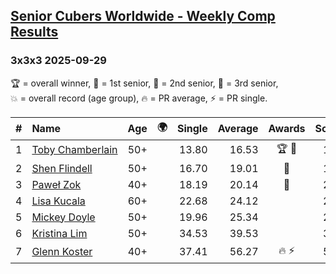 <style>table {white-space: nowrap;}</style>
<link rel="stylesheet" type="text/css" href="/scw-comp/css/flags.css" />

## [Senior Cubers Worldwide - Weekly Comp Results](/scw-comp/results/)
### 3x3x3 2025-09-29

<span style="white-space: nowrap;">🏆 = overall winner</span>, <span style="white-space: nowrap;">🥇 = 1st senior</span>, <span style="white-space: nowrap;">🥈 = 2nd senior</span>, <span style="white-space: nowrap;">🥉 = 3rd senior</span>, <span style="white-space: nowrap;">💥 = overall record (age group)</span>, <span style="white-space: nowrap;">🔥 = PR average</span>, <span style="white-space: nowrap;">⚡ = PR single</span>.

| # | Name | Age | 🌍 | Single | Average | Awards | Solve 1 | Solve 2 | Solve 3 | Solve 4 | Solve 5 | Video |
| :--: | :-- | :--: | :--: | --: | --: | :--: | --: | --: | --: | --: | --: | :-- |
| 1 | [Toby Chamberlain](../../persons/toby_chamberlain/333.md) | 50+ | <i class="flag flag-AU" /> | 13.80 | 16.53 | 🏆 🥇 | 16.80 | 14.54 | 21.26 | 13.80 | 18.26 | [Desktop](https://www.facebook.com/events/3131653436983766/permalink/3146927495456360) / [Mobile](https://m.facebook.com/events/3131653436983766?view=permalink&id=3146927495456360) |
| 2 | [Shen Flindell](../../persons/shen_flindell/333.md) | 50+ | <i class="flag flag-AU" /> | 16.70 | 19.01 | 🥈 | 16.70 | 20.20 | 17.67 | 22.26 | 19.16 | [Desktop](https://www.facebook.com/events/3131653436983766/permalink/3140921996056910) / [Mobile](https://m.facebook.com/events/3131653436983766?view=permalink&id=3140921996056910) |
| 3 | [Paweł Zok](../../persons/pawe_zok/333.md) | 40+ | <i class="flag flag-PL" /> | 18.19 | 20.14 | 🥉 | 23.16 | 19.13 | 22.88 | 18.41 | 18.19 | [Desktop](https://www.facebook.com/events/3131653436983766/permalink/3138921756256934) / [Mobile](https://m.facebook.com/events/3131653436983766?view=permalink&id=3138921756256934) |
| 4 | [Lisa Kucala](../../persons/lisa_kucala/333.md) | 60+ | <i class="flag flag-US" /> | 22.68 | 24.12 |  | 25.89 | 25.06 | 22.68 | 22.71 | 24.58 | [Desktop](https://www.facebook.com/events/3131653436983766/permalink/3148014868680956) / [Mobile](https://m.facebook.com/events/3131653436983766?view=permalink&id=3148014868680956) |
| 5 | [Mickey Doyle](../../persons/mickey_doyle/333.md) | 50+ | <i class="flag flag-US" /> | 19.96 | 25.34 |  | 28.42 | 19.96 | 23.40 | 24.20 | 33.13 | [Desktop](https://www.facebook.com/events/3131653436983766/permalink/3147950705354039) / [Mobile](https://m.facebook.com/events/3131653436983766?view=permalink&id=3147950705354039) |
| 6 | [Kristina Lim](../../persons/kristina_lim/333.md) | 50+ | <i class="flag flag-US" /> | 34.53 | 39.53 |  | 34.95 | 34.53 | 42.84 | 40.79 | 44.00 | [Desktop](https://www.facebook.com/events/3131653436983766/permalink/3142184952597281) / [Mobile](https://m.facebook.com/events/3131653436983766?view=permalink&id=3142184952597281) |
| 7 | [Glenn Koster](../../persons/glenn_koster/333.md) | 40+ | <i class="flag flag-US" /> | 37.41 | 56.27 | 🔥 ⚡ | 56.14 | 53.28 | 59.40 | DNF | 37.41 | [Desktop](https://www.facebook.com/events/3131653436983766/permalink/3148137982001978) / [Mobile](https://m.facebook.com/events/3131653436983766?view=permalink&id=3148137982001978) |

<!-- Global site tag (gtag.js) - Google Analytics -->
<script async src="https://www.googletagmanager.com/gtag/js?id=UA-86348435-3"></script>
<script>window.dataLayer = window.dataLayer || []; function gtag() {dataLayer.push(arguments);} gtag('js', new Date()); gtag('config', 'UA-86348435-3');</script>
